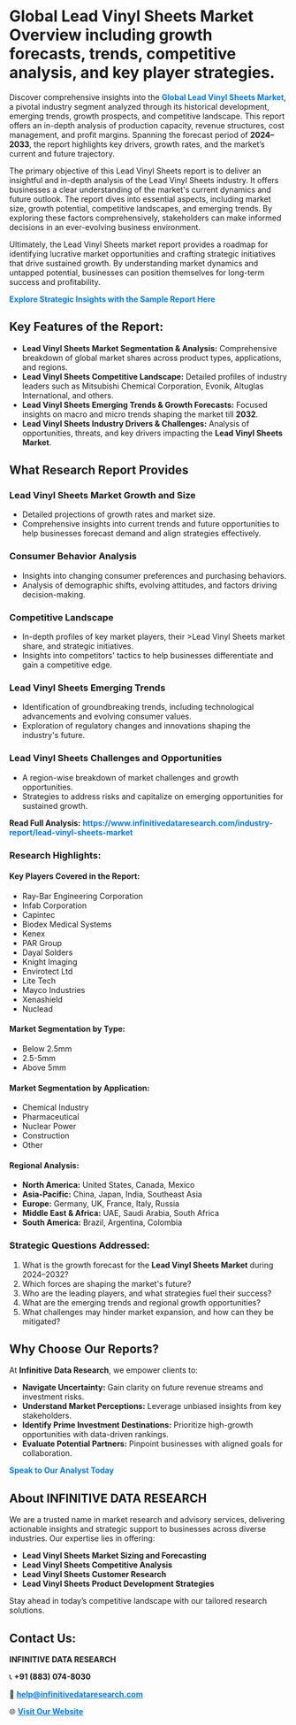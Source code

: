 <h1>Global Lead Vinyl Sheets Market Overview including growth forecasts, trends, competitive analysis, and key player strategies.</h1>
<p>
Discover comprehensive insights into the 
<a href="https://www.infinitivedataresearch.com/industry-report/lead-vinyl-sheets-market" rel="dofollow" style="color: #007BFF; text-decoration: none;"><strong>Global Lead Vinyl Sheets Market</strong></a>, a pivotal industry segment analyzed through its historical development, emerging trends, growth prospects, and competitive landscape. This report offers an in-depth analysis of production capacity, revenue structures, cost management, and profit margins. Spanning the forecast period of <strong>2024–2033</strong>, the report highlights key drivers, growth rates, and the market’s current and future trajectory.
</p>
<p>
The primary objective of this Lead Vinyl Sheets report is to deliver an insightful and in-depth analysis of the Lead Vinyl Sheets industry. It offers businesses a clear understanding of the market's current dynamics and future outlook. The report dives into essential aspects, including market size, growth potential, competitive landscapes, and emerging trends. By exploring these factors comprehensively, stakeholders can make informed decisions in an ever-evolving business environment.
</p>
<p>
Ultimately, the Lead Vinyl Sheets market report provides a roadmap for identifying lucrative market opportunities and crafting strategic initiatives that drive sustained growth. By understanding market dynamics and untapped potential, businesses can position themselves for long-term success and profitability.
</p>
<p>
<a href="https://www.infinitivedataresearch.com/request-sample/reportId=105296" style="color: #007BFF; text-decoration: none;"><strong>Explore Strategic Insights with the Sample Report Here</strong></a>
</p>

<h2>Key Features of the Report:</h2>
<ul>
<li><strong>Lead Vinyl Sheets Market Segmentation & Analysis:</strong> Comprehensive breakdown of global market shares across product types, applications, and regions.</li>
<li><strong>Lead Vinyl Sheets Competitive Landscape:</strong> Detailed profiles of industry leaders such as Mitsubishi Chemical Corporation, Evonik, Altuglas International, and others.</li>
<li><strong>Lead Vinyl Sheets Emerging Trends & Growth Forecasts:</strong> Focused insights on macro and micro trends shaping the market till <strong>2032</strong>.</li>
<li><strong>Lead Vinyl Sheets Industry Drivers & Challenges:</strong> Analysis of opportunities, threats, and key drivers impacting the <strong>Lead Vinyl Sheets Market</strong>.</li>
</ul>

<h2>What Research Report Provides</h2>
<h3>Lead Vinyl Sheets Market Growth and Size</h3>
<ul>
<li>Detailed projections of growth rates and market size.</li>
<li>Comprehensive insights into current trends and future opportunities to help businesses forecast demand and align strategies effectively.</li>
</ul>

<h3>Consumer Behavior Analysis</h3>
<ul>
<li>Insights into changing consumer preferences and purchasing behaviors.</li>
<li>Analysis of demographic shifts, evolving attitudes, and factors driving decision-making.</li>
</ul>

<h3>Competitive Landscape</h3>
<ul>
<li>In-depth profiles of key market players, their >Lead Vinyl Sheets market share, and strategic initiatives.</li>
<li>Insights into competitors' tactics to help businesses differentiate and gain a competitive edge.</li>
</ul>

<h3>Lead Vinyl Sheets Emerging Trends</h3>
<ul>
<li>Identification of groundbreaking trends, including technological advancements and evolving consumer values.</li>
<li>Exploration of regulatory changes and innovations shaping the industry's future.</li>
</ul>

<h3>Lead Vinyl Sheets Challenges and Opportunities</h3>
<ul>
<li>A region-wise breakdown of market challenges and growth opportunities.</li>
<li>Strategies to address risks and capitalize on emerging opportunities for sustained growth.</li>
</ul>
<p><strong>Read Full Analysis:</strong> <a href="https://www.infinitivedataresearch.com/industry-report/lead-vinyl-sheets-market" rel="dofollow" style="color: #007BFF; text-decoration: none;"><strong>https://www.infinitivedataresearch.com/industry-report/lead-vinyl-sheets-market</strong></a></p>
<h3>Research Highlights:</h3>
<h4>Key Players Covered in the Report:</h4>
<ul><li>Ray-Bar Engineering Corporation</li><li>Infab Corporation</li><li>Capintec</li><li>Biodex Medical Systems</li><li>Kenex</li><li>PAR Group</li><li>Dayal Solders</li><li>Knight Imaging</li><li>Envirotect Ltd</li><li>Lite Tech</li><li>Mayco Industries</li><li>Xenashield</li><li>Nuclead</li></ul>
<h4>Market Segmentation by Type:</h4>
<ul><li>Below 2.5mm</li><li>2.5-5mm</li><li>Above 5mm</li></ul>
<h4>Market Segmentation by Application:</h4>
<ul><li>Chemical Industry</li><li>Pharmaceutical</li><li>Nuclear Power</li><li>Construction</li><li>Other</li></ul>

<h4>Regional Analysis:</h4>
<ul>
<li><strong>North America:</strong> United States, Canada, Mexico</li>
<li><strong>Asia-Pacific:</strong> China, Japan, India, Southeast Asia</li>
<li><strong>Europe:</strong> Germany, UK, France, Italy, Russia</li>
<li><strong>Middle East & Africa:</strong> UAE, Saudi Arabia, South Africa</li>
<li><strong>South America:</strong> Brazil, Argentina, Colombia</li>
</ul>

<h3>Strategic Questions Addressed:</h3>
<ol>
<li>What is the growth forecast for the <strong>Lead Vinyl Sheets Market</strong> during 2024–2032?</li>
<li>Which forces are shaping the market's future?</li>
<li>Who are the leading players, and what strategies fuel their success?</li>
<li>What are the emerging trends and regional growth opportunities?</li>
<li>What challenges may hinder market expansion, and how can they be mitigated?</li>
</ol>

<h2>Why Choose Our Reports?</h2>
<p>At <strong>Infinitive Data Research</strong>, we empower clients to:</p>
<ul>
<li><strong>Navigate Uncertainty:</strong> Gain clarity on future revenue streams and investment risks.</li>
<li><strong>Understand Market Perceptions:</strong> Leverage unbiased insights from key stakeholders.</li>
<li><strong>Identify Prime Investment Destinations:</strong> Prioritize high-growth opportunities with data-driven rankings.</li>
<li><strong>Evaluate Potential Partners:</strong> Pinpoint businesses with aligned goals for collaboration.</li>
</ul>
<p><a href="https://www.infinitivedataresearch.com/industry-report/lead-vinyl-sheets-market" rel="dofollow" style="color: #007BFF; text-decoration: none;"><strong>Speak to Our Analyst Today</strong></a></p>

<h2>About INFINITIVE DATA RESEARCH</h2>
<p>We are a trusted name in market research and advisory services, delivering actionable insights and strategic support to businesses across diverse industries. Our expertise lies in offering:</p>
<ul>
<li><strong>Lead Vinyl Sheets Market Sizing and Forecasting</strong></li>
<li><strong>Lead Vinyl Sheets Competitive Analysis</strong></li>
<li><strong>Lead Vinyl Sheets Customer Research</strong></li>
<li><strong>Lead Vinyl Sheets Product Development Strategies</strong></li>
</ul>
<p>Stay ahead in today’s competitive landscape with our tailored research solutions.</p>

<h2>Contact Us:</h2>
<p><strong>INFINITIVE DATA RESEARCH</strong></p>
<p>📞 <strong>+91 (883) 074-8030</strong></p>
<p>📧 <strong><a href="mailto:help@infinitivedataresearch.com" style="color: #007BFF;">help@infinitivedataresearch.com</a></strong></p>
<p>🌐 <strong><a href="https://www.infinitivedataresearch.com" rel="dofollow" style="color: #007BFF;">Visit Our Website</a></strong></p>